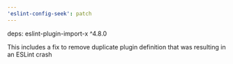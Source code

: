 ```yaml
---
'eslint-config-seek': patch
---
```


deps: eslint-plugin-import-x ^4.8.0

This includes a fix to remove duplicate plugin definition that was resulting in an ESLint crash
